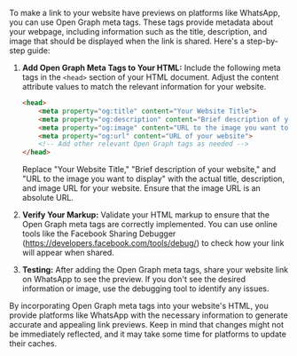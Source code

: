 To make a link to your website have previews on platforms like WhatsApp, you can use Open Graph meta tags. These tags provide metadata about your webpage, including information such as the title, description, and image that should be displayed when the link is shared. Here's a step-by-step guide:

1. **Add Open Graph Meta Tags to Your HTML:**
   Include the following meta tags in the `<head>` section of your HTML document. Adjust the content attribute values to match the relevant information for your website.

   ```html
   <head>
       <meta property="og:title" content="Your Website Title">
       <meta property="og:description" content="Brief description of your website">
       <meta property="og:image" content="URL to the image you want to display">
       <meta property="og:url" content="URL of your website">
       <!-- Add other relevant Open Graph tags as needed -->
   </head>
   ```

   Replace "Your Website Title," "Brief description of your website," and "URL to the image you want to display" with the actual title, description, and image URL for your website. Ensure that the image URL is an absolute URL.

2. **Verify Your Markup:**
   Validate your HTML markup to ensure that the Open Graph meta tags are correctly implemented. You can use online tools like the Facebook Sharing Debugger (https://developers.facebook.com/tools/debug/) to check how your link will appear when shared.

3. **Testing:**
   After adding the Open Graph meta tags, share your website link on WhatsApp to see the preview. If you don't see the desired information or image, use the debugging tool to identify any issues.

By incorporating Open Graph meta tags into your website's HTML, you provide platforms like WhatsApp with the necessary information to generate accurate and appealing link previews. Keep in mind that changes might not be immediately reflected, and it may take some time for platforms to update their caches.
